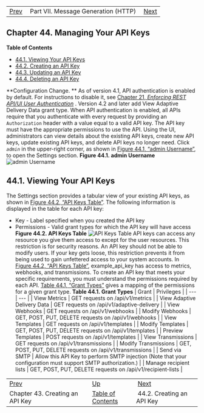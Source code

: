 |     |     |     |
| --- | --- | --- |
| [Prev](create_apikey)  | Part VII. Message Generation (HTTP) |  [Next](web-ui.apikeys.create) |
## Chapter 44. Managing Your API Keys
**Table of Contents**

* [44.1\. Viewing Your API Keys](web-ui.apikeys#web-ui.apikeys.viewing)
* [44.2\. Creating an API Key](web-ui.apikeys.create)
* [44.3\. Updating an API Key](web-ui.apikeys.update)
* [44.4\. Deleting an API Key](web-ui.apikeys.delete)

<a class="indexterm" name="idp4330416"></a>
**Configuration Change. ** As of version 4.1, API authentication is enabled by default. For instructions to disable it, see [Chapter 21, *Enforcing REST API/UI User Authentication*](auth "Chapter 21. Enforcing REST API/UI User Authentication") . Version 4.2 and later add View Adaptive Delivery Data grant type.
When API authentication is enabled, all APIs require that you authenticate with every request by providing an `Authorization` header with a value equal to a valid API key. The API key must have the appropriate permissions to use the API. Using the UI, administrators can view details about the existing API keys, create new API keys, update existing API keys, and delete API keys no longer need.
Click *`admin`* in the upper-right corner, as shown in [Figure 44.1, “admin Username”](web-ui.apikeys#figure_username_icon "Figure 44.1. admin Username"), to open the Settings section.
<a name="figure_username_icon"></a>
**Figure 44.1. admin Username**
![admin Username](/momentum/web-momo4/images/username_icon.png)
## 44.1. Viewing Your API Keys
The Settings section provides a tabular view of your existing API keys, as shown in [Figure 44.2, “API Keys Table”](web-ui.apikeys#figure_apikeys_list "Figure 44.2. API Keys Table"). The following information is displayed in the table for each API key:
*   Key - Label specified when you created the API key
*   Permissions - Valid grant types for which the API key will have access
<a name="figure_apikeys_list"></a>
**Figure 44.2. API Keys Table**
![API Keys Table](/momentum/web-momo4/images/apikeys_list.png)
API keys can access any resource you give them access to except for the user resources. This restriction is for security reasons. An API key should not be able to modify users. If your key gets loose, this restriction prevents it from being used to gain unfettered access to your system accounts. In [Figure 44.2, “API Keys Table”](web-ui.apikeys#figure_apikeys_list "Figure 44.2. API Keys Table"), example_api_key has access to metrics, webhooks, and transmissions.
To create an API key that meets your specific requirements, you must understand the permissions required by each API. [Table 44.1, “Grant Types”](web-ui.apikeys#table_grant_types "Table 44.1. Grant Types") gives a mapping of the permissions for a given grant type.
<a name="table_grant_types"></a>
**Table 44.1. Grant Types**
| Grant | Privileges |
| --- | --- |
| View Metrics | GET requests on /api/v1/metrics |
| View Adaptive Delivery Data | GET requests on /api/v1/adaptive-delivery |
| View Webhooks | GET requests on /api/v1/webhooks |
| Modify Webhooks | GET, POST, PUT, DELETE requests on /api/v1/webhooks |
| View Templates | GET requests on /api/v1/templates |
| Modify Templates | GET, POST, PUT, DELETE requests on /api/v1/templates |
| Preview Templates | POST requests on /api/v1/templates |
| View Transmissions | GET requests on /api/v1/transmissions |
| Modify Transmissions | GET, POST, PUT, DELETE requests on /api/v1/transmissions |
| Send via SMTP | Allow this API Key to perform SMTP injection (Note that your configuration must support SMTP authorization.) |
| Manage recipient lists | GET, POST, PUT, DELETE requests on /api/v1/recipient-lists |

|     |     |     |
| --- | --- | --- |
| [Prev](create_apikey)  | [Up](p.http_rest) |  [Next](web-ui.apikeys.create) |
| Chapter 43. Creating an API Key  | [Table of Contents](index) |  44.2. Creating an API Key |
